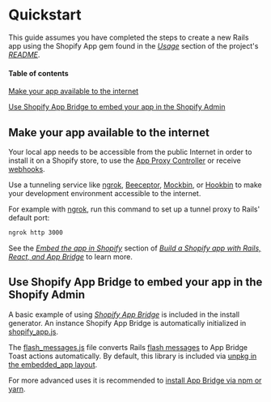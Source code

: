 # Quickstart

This guide assumes you have completed the steps to create a new Rails app using the Shopify App gem found in the [*Usage*](/README.md#usage) section of the project's [*README*](/README.md).

#### Table of contents

[Make your app available to the internet](#make-your-app-available-to-the-internet)

[Use Shopify App Bridge to embed your app in the Shopify Admin](#use-shopify-app-bridge-to-embed-your-app-in-the-shopify-admin)

## Make your app available to the internet

Your local app needs to be accessible from the public Internet in order to install it on a Shopify store, to use the [App Proxy Controller](/lib/generators/shopify_app/app_proxy_controller/templates/app_proxy_controller.rb) or receive [webhooks](/docs/shopify_app/webhooks.md).

Use a tunneling service like [ngrok](https://ngrok.com/), [Beeceptor](https://beeceptor.com/), [Mockbin](http://mockbin.org/), or [Hookbin](https://hookbin.com/) to make your development environment accessible to the internet.

For example with [ngrok](https://ngrok.com/), run this command to set up a tunnel proxy to Rails' default port:

```sh
ngrok http 3000
```

See the [*Embed the app in Shopify*](https://shopify.dev/tutorials/build-rails-react-app-that-uses-app-bridge-authentication#embed-the-app-in-shopify) section of [*Build a Shopify app with Rails, React, and App Bridge*](https://shopify.dev/tutorials/build-rails-react-app-that-uses-app-bridge-authentication) to learn more.

## Use Shopify App Bridge to embed your app in the Shopify Admin

A basic example of using [*Shopify App Bridge*](https://shopify.dev/tools/app-bridge) is included in the install generator. An instance Shopify App Bridge is automatically initialized in [shopify_app.js](https://github.com/Shopify/shopify_app/blob/master/lib/generators/shopify_app/install/templates/shopify_app.js). 

The [flash_messages.js](https://github.com/Shopify/shopify_app/blob/master/lib/generators/shopify_app/install/templates/flash_messages.js) file converts Rails [flash messages](https://api.rubyonrails.org/classes/ActionDispatch/Flash.html) to App Bridge Toast actions automatically. By default, this library is included via [unpkg in the embedded_app layout](https://github.com/Shopify/shopify_app/blob/master/lib/generators/shopify_app/install/templates/embedded_app.html.erb#L27). 

For more advanced uses it is recommended to [install App Bridge via npm or yarn](https://help.shopify.com/en/api/embedded-apps/app-bridge/getting-started#set-up-shopify-app-bridge-in-your-app).
